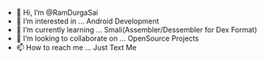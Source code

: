 - 👋 Hi, I’m @RamDurgaSai
- 👀 I’m interested in ... Android Development
- 🌱 I’m currently learning ... Smali(Assembler/Dessembler for Dex Format)
- 💞️ I’m looking to collaborate on ... OpenSource Projects
- 📫 How to reach me ... Just Text Me

<!---
RamDurgaSai/RamDurgaSai is a ✨ special ✨ repository because its `README.md` (this file) appears on your GitHub profile.
You can click the Preview link to take a look at your changes.
--->
